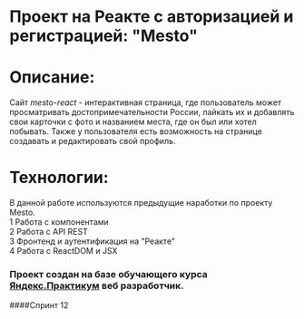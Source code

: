 # Проект на Реакте с авторизацией и регистрацией: **"Mesto"**

# Описание: 
Сайт _mesto-react_ - интерактивная страница, где пользователь может просматривать достопримечательности России, лайкать их и добавлять свои карточки с фото и названием места, где он был или хотел побывать. Также у пользователя есть возможность на странице создавать и редактировать свой профиль.  

# Технологии: 
В данной работе используются предыдущие наработки по проекту Mesto.  
1 Работа с компонентами   
2 Работа с API REST  
3 Фронтенд и аутентификация на "Реакте"  
4 Работа с  ReactDOM и JSX  



### Проект создан на базе обучающего курса [Яндекс.Практикум](https://practicum.yandex.ru/profile/web/) веб разработчик.  
####Спринт 12

